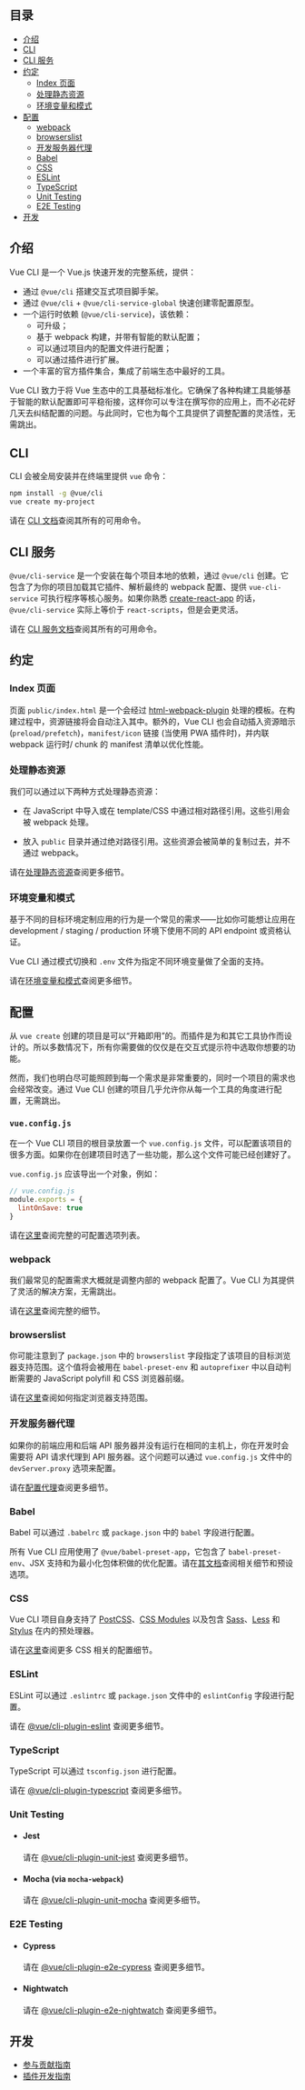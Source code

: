 ## 目录

- [介绍](#介绍)
- [CLI](#cli)
- [CLI 服务](#cli-服务)
- [约定](#约定)
  - [Index 页面](#index-页面)
  - [处理静态资源](#处理静态资源)
  - [环境变量和模式](#环境变量和模式)
- [配置](#配置)
  - [webpack](#webpack)
  - [browserslist](#browserslist)
  - [开发服务器代理](#开发服务器代理)
  - [Babel](#babel)
  - [CSS](#css)
  - [ESLint](#eslint)
  - [TypeScript](#typescript)
  - [Unit Testing](#unit-testing)
  - [E2E Testing](#e2e-testing)
- [开发](#开发)

## 介绍

Vue CLI 是一个 Vue.js 快速开发的完整系统，提供：

- 通过 `@vue/cli` 搭建交互式项目脚手架。
- 通过 `@vue/cli` + `@vue/cli-service-global` 快速创建零配置原型。
- 一个运行时依赖 (`@vue/cli-service`)，该依赖：
  - 可升级；
  - 基于 webpack 构建，并带有智能的默认配置；
  - 可以通过项目内的配置文件进行配置；
  - 可以通过插件进行扩展。
- 一个丰富的官方插件集合，集成了前端生态中最好的工具。

Vue CLI 致力于将 Vue 生态中的工具基础标准化。它确保了各种构建工具能够基于智能的默认配置即可平稳衔接，这样你可以专注在撰写你的应用上，而不必花好几天去纠结配置的问题。与此同时，它也为每个工具提供了调整配置的灵活性，无需跳出。

## CLI

CLI 会被全局安装并在终端里提供 `vue` 命令：

``` sh
npm install -g @vue/cli
vue create my-project
```

请在 [CLI 文档](./cli.md)查阅其所有的可用命令。

## CLI 服务

`@vue/cli-service` 是一个安装在每个项目本地的依赖，通过 `@vue/cli` 创建。它包含了为你的项目加载其它插件、解析最终的 webpack 配置、提供 `vue-cli-service` 可执行程序等核心服务。如果你熟悉 [create-react-app](https://github.com/facebookincubator/create-react-app) 的话，`@vue/cli-service` 实际上等价于 `react-scripts`，但是会更灵活。

请在 [CLI 服务文档](./cli-service.md)查阅其所有的可用命令。

## 约定

### Index 页面

页面 `public/index.html` 是一个会经过 [html-webpack-plugin](https://github.com/jantimon/html-webpack-plugin) 处理的模板。在构建过程中，资源链接将会自动注入其中。额外的，Vue CLI 也会自动插入资源暗示 (`preload/prefetch`)，`manifest/icon` 链接 (当使用 PWA 插件时)，并内联 webpack 运行时/ chunk 的 manifest 清单以优化性能。

### 处理静态资源

我们可以通过以下两种方式处理静态资源：

- 在 JavaScript 中导入或在 template/CSS 中通过相对路径引用。这些引用会被 webpack 处理。

- 放入 `public` 目录并通过绝对路径引用。这些资源会被简单的复制过去，并不通过 webpack。

请在[处理静态资源](./assets.md)查阅更多细节。

### 环境变量和模式

基于不同的目标环境定制应用的行为是一个常见的需求——比如你可能想让应用在 development / staging / production 环境下使用不同的 API endpoint 或资格认证。

Vue CLI 通过模式切换和 `.env` 文件为指定不同环境变量做了全面的支持。

请在[环境变量和模式](./env.md)查阅更多细节。

## 配置

从 `vue create` 创建的项目是可以“开箱即用”的。而插件是为和其它工具协作而设计的。所以多数情况下，所有你需要做的仅仅是在交互式提示符中选取你想要的功能。

然而，我们也明白尽可能照顾到每一个需求是非常重要的，同时一个项目的需求也会经常改变。通过 Vue CLI 创建的项目几乎允许你从每一个工具的角度进行配置，无需跳出。

### `vue.config.js`

在一个 Vue CLI 项目的根目录放置一个 `vue.config.js` 文件，可以配置该项目的很多方面。如果你在创建项目时选了一些功能，那么这个文件可能已经创建好了。

`vue.config.js` 应该导出一个对象，例如：

``` js
// vue.config.js
module.exports = {
  lintOnSave: true
}
```

请在[这里](./config.md)查阅完整的可配置选项列表。

### webpack

我们最常见的配置需求大概就是调整内部的 webpack 配置了。Vue CLI 为其提供了灵活的解决方案，无需跳出。

请在[这里](./webpack.md)查阅完整的细节。

### browserslist

你可能注意到了 `package.json` 中的 `browserslist` 字段指定了该项目的目标浏览器支持范围。这个值将会被用在 `babel-preset-env` 和 `autoprefixer` 中以自动判断需要的 JavaScript polyfill 和 CSS 浏览器前缀。

请在[这里](https://github.com/ai/browserslist)查阅如何指定浏览器支持范围。

### 开发服务器代理

如果你的前端应用和后端 API 服务器并没有运行在相同的主机上，你在开发时会需要将 API 请求代理到 API 服务器。这个问题可以通过 `vue.config.js` 文件中的 `devServer.proxy` 选项来配置。

请在[配置代理](./cli-service.md#configuring-proxy)查阅更多细节。

### Babel

Babel 可以通过 `.babelrc` 或 `package.json` 中的 `babel` 字段进行配置。

所有 Vue CLI 应用使用了 `@vue/babel-preset-app`，它包含了 `babel-preset-env`、JSX 支持和为最小化包体积做的优化配置。请在[其文档](https://github.com/vuejs/vue-cli/tree/dev/packages/%40vue/babel-preset-app)查阅相关细节和预设选项。

### CSS

Vue CLI 项目自身支持了 [PostCSS](http://postcss.org/)、[CSS Modules](https://github.com/css-modules/css-modules) 以及包含 [Sass](https://sass-lang.com/)、[Less](http://lesscss.org/) 和 [Stylus](http://stylus-lang.com/) 在内的预处理器。

请在[这里](./css.md)查阅更多 CSS 相关的配置细节。

### ESLint

ESLint 可以通过 `.eslintrc` 或 `package.json` 文件中的 `eslintConfig` 字段进行配置。

请在 [@vue/cli-plugin-eslint](https://github.com/vuejs/vue-cli/tree/dev/packages/%40vue/cli-plugin-eslint) 查阅更多细节。

### TypeScript

TypeScript 可以通过 `tsconfig.json` 进行配置。

请在 [@vue/cli-plugin-typescript](https://github.com/vuejs/vue-cli/tree/dev/packages/%40vue/cli-plugin-typescript) 查阅更多细节。

### Unit Testing

- #### Jest

  请在 [@vue/cli-plugin-unit-jest](https://github.com/vuejs/vue-cli/tree/dev/packages/%40vue/cli-plugin-unit-jest) 查阅更多细节。

- #### Mocha (via `mocha-webpack`)

  请在 [@vue/cli-plugin-unit-mocha](https://github.com/vuejs/vue-cli/tree/dev/packages/%40vue/cli-plugin-unit-mocha) 查阅更多细节。

### E2E Testing

- #### Cypress

  请在 [@vue/cli-plugin-e2e-cypress](https://github.com/vuejs/vue-cli/tree/dev/packages/%40vue/cli-plugin-e2e-cypress) 查阅更多细节。

- #### Nightwatch

  请在 [@vue/cli-plugin-e2e-nightwatch](https://github.com/vuejs/vue-cli/tree/dev/packages/%40vue/cli-plugin-e2e-nightwatch) 查阅更多细节。

## 开发

- [参与贡献指南](https://github.com/vuejs/vue-cli/blob/dev/.github/CONTRIBUTING.md)
- [插件开发指南](./plugin-dev.md)
